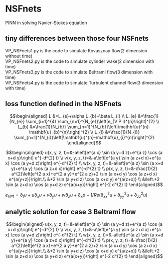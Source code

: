 # NSFnets
PINN in solving Navier–Stokes equation
## tiny differences between those four NSFnets

VP_NSFnets1.py is the code to simulate Kovasznay flow(2 dimension without time)  
VP_NSFnets2.py is the code to simulate cylinder wake(2 dimension with time)  
VP_NSFnets3.py is the code to simulate Beltrami flow(3 dimension with time)  
VP_NSFnets4.py is the code to simulate Turbulent channel flow(3 dimension with time)  


## loss function defined in the NSFnets

$$\begin{aligned} L &=L_{e}+\alpha L_{b}+\beta L_{i} \\ L_{e} &=\frac{1}{N_{e}} \sum_{i=1}^{4} \sum_{n=1}^{N_{e}}\left|e_{V P i}^{n}\right|^{2} \\ L_{b} &=\frac{1}{N_{b}} \sum_{n=1}^{N_{b}}\left|\mathbf{u}^{n}-\mathbf{u}_{b}^{n}\right|^{2} \\ L_{i} &=\frac{1}{N_{i}} \sum_{n=1}^{N_{i}}\left|\mathbf{u}^{n}-\mathbf{u}_{i}^{n}\right|^{2} \end{aligned}$$

$$\begin{aligned}
u(x, y, z, t)=&-a\left[e^{a x} \sin (a y+d z)+e^{a z} \cos (a x+d y)\right] e^{-d^{2} t} \\
v(x, y, z, t)=&-a\left[e^{a y} \sin (a z+d x)+e^{a x} \cos (a y+d z)\right] e^{-d^{2} t} \\
w(x, y, z, t)=&-a\left[e^{a z} \sin (a x+d y)+e^{a y} \cos (a z+d x)\right] e^{-d^{2} t} \\
p(x, y, z, t)=&-\frac{1}{2} a^{2}\left[e^{2 a x}+e^{2 a y}+e^{2 a z}+2 \sin (a x+d y) \cos (a z+d x) e^{a(y+z)}\right.\\
&+2 \sin (a y+d z) \cos (a x+d y) e^{a(z+x)} \\
&\left.+2 \sin (a z+d x) \cos (a y+d z) e^{a(x+y)}\right] e^{-2 d^{2} t}
\end{aligned}$$

$e_{V P 1}=\partial_{t} u+u \partial_{x} u+v \partial_{y} u+w \partial_{z} u+\partial_{x} p-1 / Re\left(\partial_{x x}^{2} u+\partial_{y y}^{2} u+\partial_{z z}^{2} u\right)$

## analytic solution for case 3 Beltrami flow

$$\begin{aligned}
u(x, y, z, t)=&-a\left[e^{a x} \sin (a y+d z)+e^{a z} \cos (a x+d y)\right] e^{-d^{2} t} \\
v(x, y, z, t)=&-a\left[e^{a y} \sin (a z+d x)+e^{a x} \cos (a y+d z)\right] e^{-d^{2} t} \\
w(x, y, z, t)=&-a\left[e^{a z} \sin (a x+d y)+e^{a y} \cos (a z+d x)\right] e^{-d^{2} t} \\
p(x, y, z, t)=&-\frac{1}{2} a^{2}\left[e^{2 a x}+e^{2 a y}+e^{2 a z}+2 \sin (a x+d y) \cos (a z+d x) e^{a(y+z)}\right.\\
&+2 \sin (a y+d z) \cos (a x+d y) e^{a(z+x)} \\
&\left.+2 \sin (a z+d x) \cos (a y+d z) e^{a(x+y)}\right] e^{-2 d^{2} t}
\end{aligned}$$

